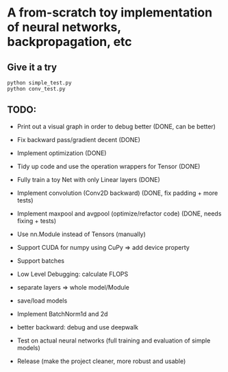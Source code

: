 # A from-scratch toy implementation of neural networks, backpropagation, etc

## Give it a try
```
python simple_test.py
python conv_test.py
```

## TODO:
* Print out a visual graph in order to debug better (DONE, can be better)
* Fix backward pass/gradient decent (DONE)
* Implement optimization  (DONE)
* Tidy up code and use the operation wrappers for Tensor  (DONE)
* Fully train a toy Net with only Linear layers (DONE)
* Implement convolution (Conv2D backward) (DONE, fix padding + more tests)
* Implement maxpool and avgpool (optimize/refactor code) (DONE, needs fixing + tests)
* Use nn.Module instead of Tensors (manually)
* Support CUDA for numpy using CuPy => add device property
* Support batches
* Low Level Debugging: calculate FLOPS

* separate layers => whole model/Module
* save/load models
* Implement BatchNorm1d and 2d
* better backward: debug and use deepwalk
* Test on actual neural networks (full training and evaluation of simple models)
* Release (make the project cleaner, more robust and usable)

